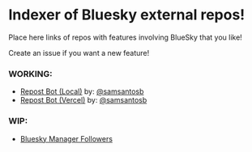 # Indexer of Bluesky external repos!

Place here links of repos with features involving BlueSky that you like!

Create an issue if you want a new feature!

### WORKING:

- [Repost Bot (Local)](https://github.com/samsantosb/Local-Bluesky-Repost-Bot) by: [@samsantosb](https://github.com/samsantosb)
- [Repost Bot (Vercel)](https://github.com/samsantosb/Bluesky-Repost-Bot) by: [@samsantosb](https://github.com/samsantosb)


### WIP:

- [Bluesky Manager Followers](https://github.com/lunaperegrina/bluesky-followers)
